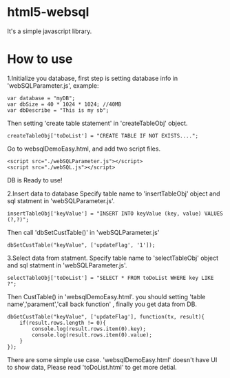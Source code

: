 html5-websql
===
It's a simple javascript library.

How to use
===

1.Initialize you database, first step is setting database info in 'webSQLParameter.js', example:
```
var database = "myDB";
var dbSize = 40 * 1024 * 1024; //40MB
var dbDescribe = "This is my sb";
```
Then setting 'create table statement' in 'createTableObj' object.
```
createTableObj['toDoList'] = "CREATE TABLE IF NOT EXISTS....";
```
Go to websqlDemoEasy.html, and add two script files.
```
<script src="./webSQLParameter.js"></script>
<script src="./webSQL.js"></script>
```
DB is Ready to use!

2.Insert data to database
Specify table name to 'insertTableObj' object and sql statment in 'webSQLParameter.js'.
```
insertTableObj['keyValue'] = "INSERT INTO keyValue (key, value) VALUES (?,?)";
```
Then call 'dbSetCustTable()' in 'webSQLParameter.js'
```
dbSetCustTable("keyValue", ['updateFlag', '1']);
```

3.Select data from statment.
Specify table name to 'selectTableObj' object and sql statment in 'webSQLParameter.js'.
```
selectTableObj['toDoList'] = "SELECT * FROM toDoList WHERE key LIKE ?";
```
Then CustTable() in 'websqlDemoEasy.html'. you should setting 'table name','parament','call back function' , finally you get data from DB. 
```
dbGetCustTable("keyValue", ['updateFlag'], function(tx, result){
	if(result.rows.length != 0){
		console.log(result.rows.item(0).key);
		console.log(result.rows.item(0).value);
	}
});
```

There are some simple use case. 'websqlDemoEasy.html' doesn't have UI to show data, Please read 'toDoList.html' to get more detial.
